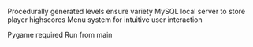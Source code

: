 Procedurally generated levels ensure variety
MySQL local server to store player highscores
Menu system for intuitive user interaction

Pygame required
Run from main

